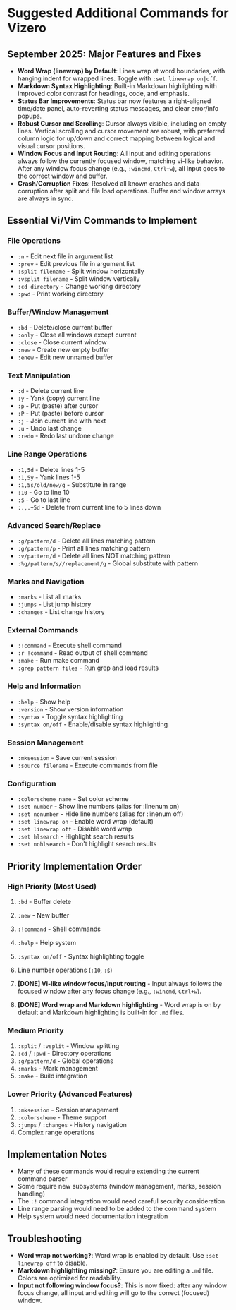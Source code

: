 
# Suggested Additional Commands for Vizero

## September 2025: Major Features and Fixes

- **Word Wrap (linewrap) by Default**: Lines wrap at word boundaries, with hanging indent for wrapped lines. Toggle with `:set linewrap on|off`.
- **Markdown Syntax Highlighting**: Built-in Markdown highlighting with improved color contrast for headings, code, and emphasis.
- **Status Bar Improvements**: Status bar now features a right-aligned time/date panel, auto-reverting status messages, and clear error/info popups.
- **Robust Cursor and Scrolling**: Cursor always visible, including on empty lines. Vertical scrolling and cursor movement are robust, with preferred column logic for up/down and correct mapping between logical and visual cursor positions.
- **Window Focus and Input Routing**: All input and editing operations always follow the currently focused window, matching vi-like behavior. After any window focus change (e.g., `:wincmd`, `Ctrl+w`), all input goes to the correct window and buffer.
- **Crash/Corruption Fixes**: Resolved all known crashes and data corruption after split and file load operations. Buffer and window arrays are always in sync.

## Essential Vi/Vim Commands to Implement

### File Operations
- `:n` - Edit next file in argument list
- `:prev` - Edit previous file in argument list
- `:split filename` - Split window horizontally
- `:vsplit filename` - Split window vertically
- `:cd directory` - Change working directory
- `:pwd` - Print working directory

### Buffer/Window Management
- `:bd` - Delete/close current buffer
- `:only` - Close all windows except current
- `:close` - Close current window
- `:new` - Create new empty buffer
- `:enew` - Edit new unnamed buffer

### Text Manipulation
- `:d` - Delete current line
- `:y` - Yank (copy) current line
- `:p` - Put (paste) after cursor
- `:P` - Put (paste) before cursor
- `:j` - Join current line with next
- `:u` - Undo last change
- `:redo` - Redo last undone change

### Line Range Operations
- `:1,5d` - Delete lines 1-5
- `:1,5y` - Yank lines 1-5
- `:1,5s/old/new/g` - Substitute in range
- `:10` - Go to line 10
- `:$` - Go to last line
- `:.,.+5d` - Delete from current line to 5 lines down

### Advanced Search/Replace
- `:g/pattern/d` - Delete all lines matching pattern
- `:g/pattern/p` - Print all lines matching pattern
- `:v/pattern/d` - Delete all lines NOT matching pattern
- `:%g/pattern/s//replacement/g` - Global substitute with pattern

### Marks and Navigation
- `:marks` - List all marks
- `:jumps` - List jump history
- `:changes` - List change history

### External Commands
- `:!command` - Execute shell command
- `:r !command` - Read output of shell command
- `:make` - Run make command
- `:grep pattern files` - Run grep and load results

### Help and Information
- `:help` - Show help
- `:version` - Show version information
- `:syntax` - Toggle syntax highlighting
- `:syntax on/off` - Enable/disable syntax highlighting

### Session Management
- `:mksession` - Save current session
- `:source filename` - Execute commands from file


### Configuration
- `:colorscheme name` - Set color scheme
- `:set number` - Show line numbers (alias for :linenum on)
- `:set nonumber` - Hide line numbers (alias for :linenum off)
- `:set linewrap on` - Enable word wrap (default)
- `:set linewrap off` - Disable word wrap
- `:set hlsearch` - Highlight search results
- `:set nohlsearch` - Don't highlight search results

## Priority Implementation Order

### High Priority (Most Used)
1. `:bd` - Buffer delete
2. `:new` - New buffer
3. `:!command` - Shell commands
4. `:help` - Help system
5. `:syntax on/off` - Syntax highlighting toggle
6. Line number operations (`:10`, `:$`)

7. **[DONE] Vi-like window focus/input routing** - Input always follows the focused window after any focus change (e.g., `:wincmd`, `Ctrl+w`).
8. **[DONE] Word wrap and Markdown highlighting** - Word wrap is on by default and Markdown highlighting is built-in for `.md` files.

### Medium Priority
1. `:split` / `:vsplit` - Window splitting
2. `:cd` / `:pwd` - Directory operations
3. `:g/pattern/d` - Global operations
4. `:marks` - Mark management
5. `:make` - Build integration

### Lower Priority (Advanced Features)
1. `:mksession` - Session management
2. `:colorscheme` - Theme support
3. `:jumps` / `:changes` - History navigation
4. Complex range operations

## Implementation Notes

- Many of these commands would require extending the current command parser
- Some require new subsystems (window management, marks, session handling)
- The `:!` command integration would need careful security consideration
- Line range parsing would need to be added to the command system
- Help system would need documentation integration

## Troubleshooting

- **Word wrap not working?**: Word wrap is enabled by default. Use `:set linewrap off` to disable.
- **Markdown highlighting missing?**: Ensure you are editing a `.md` file. Colors are optimized for readability.
- **Input not following window focus?**: This is now fixed: after any window focus change, all input and editing will go to the correct (focused) window.